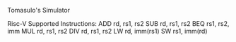 Tomasulo's Simulator

Risc-V Supported Instructions:
ADD rd, rs1, rs2
SUB rd, rs1, rs2
BEQ rs1, rs2, imm
MUL rd, rs1, rs2
DIV rd, rs1, rs2
LW rd, imm(rs1)
SW rs1, imm(rd)
